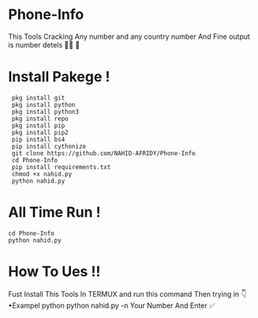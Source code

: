 # Phone-Info
This Tools Cracking Any number and any country number And Fine output is number detels 👑🌿 🍄 


# Install Pakege !

       
     pkg install git
     pkg install python
     pkg install python3
     pkg install repo
     pkg install pip
     pkg install pip2
     pip install bs4
     pip install cythonize
     git clone https://github.com/NAHID-AFRIDY/Phone-Info
     cd Phone-Info
     pip install requirements.txt
     chmod +x nahid.py
     python nahid.py
   
       
# All Time Run !
 
    cd Phone-Info
    python nahid.py

# How To Ues !!

Fust Install This Tools In TERMUX and run this command
Then trying in 👇 
•Exampel
     python python nahid.py -n Your Number
And Enter ✅
